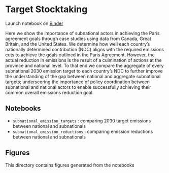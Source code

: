 # Target Stocktaking

Launch notebook on [Binder](https://mybinder.org/v2/gh/Open-Earth-Foundation/ambition-gaps/main?urlpath=lab/tree/notebooks/)

Here we show the importance of subnational actors in achieving the Paris agreement goals through case studies using data from Canada, Great Britain, and the United States. We determine how well each country’s nationally determined contribution (NDC) aligns with the required emissions cuts to achieve the goals outlined in the Paris Agreement. However, the actual reduction in emissions is the result of a culmination of actions at the province and national level. To that end we compare the aggregate of every subnational 2030 emission target to each country’s NDC to further improve the understanding of the gap between national and aggregate subnational targets; underscoring the importance of policy coordination between subnational and national actors to enable successfully achieving their common overall emissions reduction goal.

## Notebooks
- `subnational_emission_targets` : comparing 2030 target emissions between national and subnationals
- `subnational_emission_reductions` : comparing emission reductions between national and subnationals

## Figures
This directory contains figures generated from the notebooks